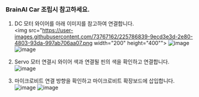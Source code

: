 ### BrainAI Car 조립시 참고하세요.

1. DC 모터 와이어를 아래 이미지를 참고하여 연결합니다. <br>
<img src="https://user-images.githubusercontent.com/73767162/225786839-9ecd3e3d-2e80-4803-93da-997ab706aa07.png width="200" height="400"">
![image](https://user-images.githubusercontent.com/73767162/225786620-927010e9-11d9-4429-ab00-52b54be7a292.png)
![image](https://user-images.githubusercontent.com/73767162/225786898-3dec0581-c250-4edb-be26-7ed2cc58f874.png)

2. Servo 모터 연결시 와이어 색과 연결될 핀의 색을 확인하고 연결합니다. <br>
![image](https://user-images.githubusercontent.com/73767162/225787395-6e29f043-6a90-41a4-b852-cadbe7fff945.png)


2. 마이크로비트 연결 방향을 확인하고 마이크로비트 확장보드에 삽입합니다. <br>
![image](https://user-images.githubusercontent.com/73767162/225787236-a88c859c-712e-410f-b758-d92fe38c6082.png)
![image](https://user-images.githubusercontent.com/73767162/225787144-54a49696-d4a0-452b-bdf1-1b51a64ae544.png)

